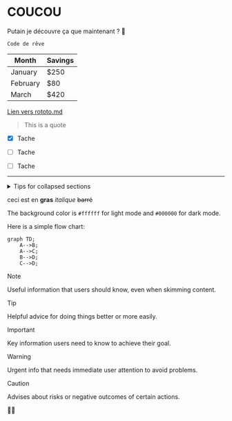 # COUCOU
Putain je découvre ça que maintenant ?  🐼

```
Code de rêve
```

| Month    | Savings |
| -------- | ------- |
| January  | $250    |
| February | $80     |
| March    | $420    |


[Lien vers rototo.md](rototo.md)

> This is a quote


- [X] Tache
- [ ] Tache
- [ ] Tache


---

<details>

<summary>Tips for collapsed sections</summary>

### You can add a header

You can add text within a collapsed section. 

You can add an image or a code block, too.

```ruby
   puts "Hello World"
```

</details>

ceci est en **gras** *italique*  ~~barré~~

The background color is `#ffffff` for light mode and `#000000` for dark mode.

Here is a simple flow chart:

```mermaid
graph TD;
    A-->B;
    A-->C;
    B-->D;
    C-->D;
```

> [!NOTE]
> Useful information that users should know, even when skimming content.

> [!TIP]
> Helpful advice for doing things better or more easily.

> [!IMPORTANT]
> Key information users need to know to achieve their goal.

> [!WARNING]
> Urgent info that needs immediate user attention to avoid problems.

> [!CAUTION]
> Advises about risks or negative outcomes of certain actions.

:man_facepalming:
